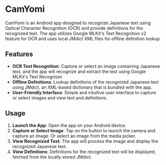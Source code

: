 # CamYomi

CamYomi is an Android app designed to recognize Japanese text using Optical Character Recognition (OCR) and provide definitions for the recognized text. The app utilizes Google MLKit's Text Recognition v2 feature for OCR and uses local JMdict XML files for offline definition lookup.

## Features

- **OCR Text Recognition**: Capture or select an image containing Japanese text, and the app will recognize and extract the text using Google MLKit's Text Recognizer.
- **Offline Definitions**: Lookup definitions of the recognized Japanese text using JMdict, an XML-based dictionary that is bundled with the app.
- **User-Friendly Interface**: Simple and intuitive user interface to capture or select images and view text and definitions.

## Usage

1. **Launch the App**: Open the app on your Android device.
2. **Capture or Select Image**: Tap on the button to launch the camera and capture an image. Or select an image from the media picker.
3. **View Recognized Text**: The app will process the image and display the recognized Japanese text.
4. **View Definitions**: Definitions for the recognized text will be displayed, fetched from the locally stored JMdict.